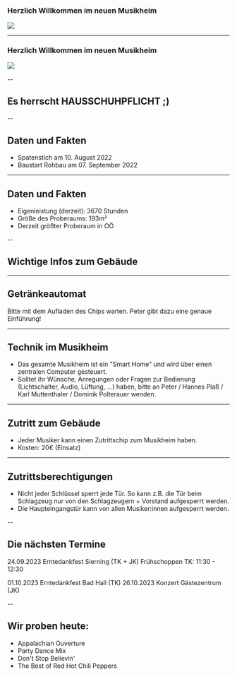 ### Herzlich Willkommen im neuen Musikheim
![](https://mvhilbern.at/images/headers/Gesamtfoto-2-Kopie.jpg)

---
### Herzlich Willkommen im neuen Musikheim
![](https://mvhilbern.at/images/slider/Jugendkapelle%202022.jpg)

--

## Es herrscht HAUSSCHUHPFLICHT ;)

--

## Daten und Fakten

* Spatenstich am 10. August 2022
* Baustart Rohbau am 07. September 2022

---

## Daten und Fakten

* Eigenleistung (derzeit): 3670 Stunden
* Größe des Proberaums: 193m²
* Derzeit größter Proberaum in OÖ

--

## Wichtige Infos zum Gebäude

---

## Getränkeautomat

Bitte mit dem Aufladen des Chips warten. Peter gibt dazu eine genaue Einführung!

---

## Technik im Musikheim
* Das gesamte Musikheim ist ein "Smart Home" und wird über einen zentralen Computer gesteuert.
* Solltet ihr Wünsche, Anregungen oder Fragen zur Bedienung (Lichtschalter, Audio, Lüftung, ...) haben, bitte an Peter / Hannes Plaß / Karl Muttenthaler / Dominik Polterauer wenden.

---

## Zutritt zum Gebäude

* Jeder Musiker kann einen Zutrittschip zum Musikheim haben.
* Kosten: 20€ (Einsatz)

---

## Zutrittsberechtigungen

* Nicht jeder Schlüssel sperrt jede Tür. So kann z.B. die Tür beim Schlagzeug nur von den Schlagzeugern + Vorstand aufgesperrt werden.
* Die Haupteingangstür kann von allen Musiker:innen aufgesperrt werden.

--

## Die nächsten Termine

24.09.2023 Erntedankfest Sierning (TK + JK)
    Frühschoppen TK: 11:30 - 12:30   

01.10.2023 Erntedankfest Bad Hall (TK)
26.10.2023 Konzert Gästezentrum (JK)

--

## Wir proben heute:

* Appalachian Ouverture
* Party Dance Mix
* Don't Stop Believin'
* The Best of Red Hot Chili Peppers
